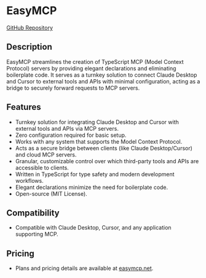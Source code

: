 # EasyMCP

[GitHub Repository](https://github.com/easymcp/easymcp)

## Description
EasyMCP streamlines the creation of TypeScript MCP (Model Context Protocol) servers by providing elegant declarations and eliminating boilerplate code. It serves as a turnkey solution to connect Claude Desktop and Cursor to external tools and APIs with minimal configuration, acting as a bridge to securely forward requests to MCP servers.

## Features
- Turnkey solution for integrating Claude Desktop and Cursor with external tools and APIs via MCP servers.
- Zero configuration required for basic setup.
- Works with any system that supports the Model Context Protocol.
- Acts as a secure bridge between clients (like Claude Desktop/Cursor) and cloud MCP servers.
- Granular, customizable control over which third-party tools and APIs are accessible to clients.
- Written in TypeScript for type safety and modern development workflows.
- Elegant declarations minimize the need for boilerplate code.
- Open-source (MIT License).

## Compatibility
- Compatible with Claude Desktop, Cursor, and any application supporting MCP.

## Pricing
- Plans and pricing details are available at [easymcp.net](https://easymcp.net).